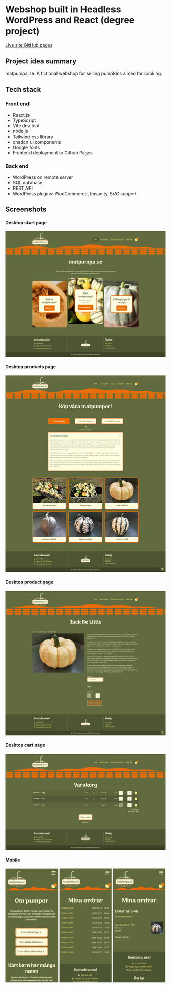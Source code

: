 # Webshop built in Headless WordPress and React (degree project)

[Live site GitHub pages](https://perrosen63.github.io/matpumpa/)

## Project idea summary

matpumpa.se. A fictional webshop for selling pumpkins aimed for cooking.

## Tech stack

### Front end

- React.js
- TypeScript
- Vite dev tool
- node.js
- Tailwind css library
- chadcn ui components
- Google fonts
- Frontend deployment to Github Pages

### Back end

- WordPress on remote server
- SQL database
- REST API
- WordPress plugins: WooCommerce, Imsanity, SVG support

## Screenshots

#### Desktop start page

![Screenshot1](/screenshots/screencapture-matpumpa-01.jpg "Start desktop")

#### Desktop products page

![Screenshot2](/screenshots/screencapture-matpumpa-02.jpg "Products desktop")

#### Desktop product page

![Screenshot3](/screenshots/screencapture-matpumpa-03.jpg "Product desktop")

#### Desktop cart page

![Screenshot4](/screenshots/screencapture-matpumpa-04.jpg "Cart desktop")

#### Mobile

![Screenshot5](/screenshots/screencapture-matpumpa-05.jpg "Mobile")
